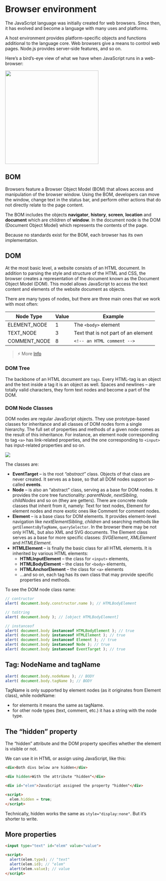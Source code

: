 # Browser environment

The JavaScript language was initially created for web browsers. Since then, it has evolved and become a language with many uses and platforms.

A host environment provides platform-specific objects and functions additional to the language core. Web browsers give a means to control web pages. Node.js provides server-side features, and so on.

Here’s a bird’s-eye view of what we have when JavaScript runs in a web-browser:

<img src="../resources/browser_environment.png" align="middle" width="300px">

## BOM

Browsers feature a Browser Object Model (BOM) that allows access and manipulation of the browser window. Using the BOM, developers can move the window, change text in the status bar, and perform other actions that do not directly relate to the page content.

The BOM includes the objects **navigator**, **history**, **screen**, **location** and **document** which are children of **window**. In the document node is the DOM (Document Object Model) which represents the contents of the page.

Because no standards exist for the BOM, each browser has its own implementation.

## DOM

At the most basic level, a website consists of an HTML document. In addition to parsing the style and structure of the HTML and CSS, the browser creates a representation of the document known as the Document Object Model (DOM). This model allows JavaScript to access the text content and elements of the website document as objects.

There are many types of nodes, but there are three main ones that we work with most often:

Node Type    | Value | Example
-------------|-------|------------------------------------
ELEMENT_NODE | 1     | The `<body>` element
TEXT_NODE    | 3     | Text that is not part of an element
COMMENT_NODE | 8     | `<!-- an HTML comment -->`

>⚡ More [Info](https://dom.spec.whatwg.org/)

### DOM Tree

The backbone of an HTML document are `tags`. Every HTML-tag is an object and the text inside a tag it is an object as well. Spaces and newlines – are totally valid characters, they form text nodes and become a part of the DOM.

### DOM Node Classes

DOM nodes are regular JavaScript objects. They use prototype-based classes for inheritance and all classes of DOM nodes form a single hierarchy. The full set of properties and methods of a given node comes as the result of this inheritance. For instance, an element node corresponding to tag `<a>` has link-related properties, and the one corresponding to `<input>` has input-related properties and so on.

<img src="../resources/dom-class-hierarchy.png">

The classes are:

- **EventTarget** – is the root *“abstract”* class. Objects of that class are never created. It serves as a base, so that all DOM nodes support so-called **events**.
- **Node** – is also an “abstract” class, serving as a base for DOM nodes. It provides the core tree functionality: *parentNode*, *nextSibling*, *childNodes* and so on (they are getters). There are concrete node classes that inherit from it, namely: Text for text nodes, Element for element nodes and more exotic ones like Comment for comment nodes.
- **Element** – is a base class for DOM elements. It provides element-level navigation like *nextElementSibling*, *children* and searching methods like `getElementsByTagName`, `querySelector`. In the browser there may be not only HTML, but also XML and SVG documents. The Element class serves as a base for more specific classes: *SVGElement*, *XMLElement* and *HTMLElement*.
- **HTMLElement** – is finally the basic class for all HTML elements. It is inherited by various HTML elements:
  - **HTMLInputElement** – the class for `<input>` elements,
  - **HTMLBodyElement** – the class for `<body>` elements,
  - **HTMLAnchorElement** – the class for `<a>` elements
  - …and so on, each tag has its own class that may provide specific properties and methods.

To see the DOM node class name:

```javascript
// contructor
alert( document.body.constructor.name ); // HTMLBodyElement

// toString
alert( document.body ); // [object HTMLBodyElement]

// instanceof
alert( document.body instanceof HTMLBodyElement ); // true
alert( document.body instanceof HTMLElement ); // true
alert( document.body instanceof Element ); // true
alert( document.body instanceof Node ); // true
alert( document.body instanceof EventTarget ); // true
```

## Tag: NodeName and tagName

```javascript
alert( document.body.nodeName ); // BODY
alert( document.body.tagName ); // BODY
```

TagName is only supported by element nodes (as it originates from Element class), while nodeName:

- for elements it means the same as tagName.
- for other node types (text, comment, etc.) it has a string with the node type.

## The “hidden” property

The “hidden” attribute and the DOM property specifies whether the element is visible or not.

We can use it in HTML or assign using JavaScript, like this:

```html
<div>Both divs below are hidden</div>

<div hidden>With the attribute "hidden"</div>

<div id="elem">JavaScript assigned the property "hidden"</div>

<script>
  elem.hidden = true;
</script>
```

Technically, hidden works the same as `style="display:none"`. But it’s shorter to write.

## More properties

```html
<input type="text" id="elem" value="value">

<script>
  alert(elem.type); // "text"
  alert(elem.id); // "elem"
  alert(elem.value); // value
</script>
```
